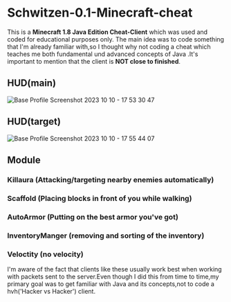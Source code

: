 
# Schwitzen-0.1-Minecraft-cheat

This is a <strong>Minecraft 1.8 Java Edition Cheat-Client</strong> which was used and coded for educational purposes only. The main idea was to code something that I'm already familiar with,so I thought why not coding a cheat which teaches me both fundamental und advanced concepts of Java .It's important to mention that the client is <strong>NOT close to finished</strong>.


## HUD(main)

![Base Profile Screenshot 2023 10 10 - 17 53 30 47](https://github.com/BenAmSchwitzen/Schwitzen-0.1-Minecraft-cheat/assets/135648700/41880ec9-f93f-44f7-95a7-c0e887bd81ee)


## HUD(target)

![Base Profile Screenshot 2023 10 10 - 17 55 44 07](https://github.com/BenAmSchwitzen/Schwitzen-0.1-Minecraft-cheat/assets/135648700/10af70c5-8776-429c-a8b7-6e347de4edaa)


## Module

### Killaura (Attacking/targeting nearby enemies automatically)
### Scaffold (Placing blocks in front of you while walking)
### AutoArmor (Putting on the best armor you've got)
### InventoryManger (removing and sorting of the inventory)
### Veloctity (no velocity)


I'm aware of the fact that clients like these usually work best when working with packets sent to the server.Even though I did this from time to time,my primary goal was to get familiar with Java and its concepts,not to code a hvh('Hacker vs Hacker') client.

